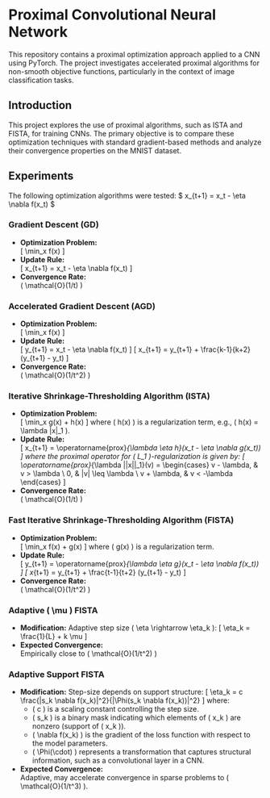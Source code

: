 # Proximal Convolutional Neural Network

This repository contains a proximal optimization approach applied to a CNN using PyTorch. The project investigates accelerated proximal algorithms for non-smooth objective functions, particularly in the context of image classification tasks.

## Introduction
This project explores the use of proximal algorithms, such as ISTA and FISTA, for training CNNs. The primary objective is to compare these optimization techniques with standard gradient-based methods and analyze their convergence properties on the MNIST dataset.

## Experiments
The following optimization algorithms were tested:
$ x_{t+1} = x_t - \eta \nabla f(x_t) $
### Gradient Descent (GD)
- **Optimization Problem:**  
  \[
  \min_x f(x)
  \]
- **Update Rule:**  
  \[
  x_{t+1} = x_t - \eta \nabla f(x_t)
  \]
- **Convergence Rate:**  
  \( \mathcal{O}(1/t) \)

### Accelerated Gradient Descent (AGD)
- **Optimization Problem:**  
  \[
  \min_x f(x)
  \]
- **Update Rule:**  
  \[
  y_{t+1} = x_t - \eta \nabla f(x_t)
  \]
  \[
  x_{t+1} = y_{t+1} + \frac{k-1}{k+2} (y_{t+1} - y_t)
  \]
- **Convergence Rate:**  
  \( \mathcal{O}(1/t^2) \)

### Iterative Shrinkage-Thresholding Algorithm (ISTA)
- **Optimization Problem:**  
  \[
  \min_x g(x) + h(x)
  \]
  where \( h(x) \) is a regularization term, e.g., \( h(x) = \lambda \|x\|_1 \).
- **Update Rule:**  
  \[
  x_{t+1} = \operatorname{prox}_{\lambda \eta h}(x_t - \eta \nabla g(x_t))
  \]
  where the proximal operator for \( L_1 \)-regularization is given by:
  \[
  \operatorname{prox}_{\lambda ||x||_1}(v) = 
  \begin{cases}
    v - \lambda, & v > \lambda \\
    0, & |v| \leq \lambda \\
    v + \lambda, & v < -\lambda
  \end{cases}
  \]
- **Convergence Rate:**  
  \( \mathcal{O}(1/t) \)

### Fast Iterative Shrinkage-Thresholding Algorithm (FISTA)
- **Optimization Problem:**  
  \[
  \min_x f(x) + g(x)
  \]
  where \( g(x) \) is a regularization term.
- **Update Rule:**  
  \[
  y_{t+1} = \operatorname{prox}_{\lambda \eta g}(x_t - \eta \nabla f(x_t))
  \]
  \[
  x_{t+1} = y_{t+1} + \frac{t-1}{t+2} (y_{t+1} - y_t)
  \]
- **Convergence Rate:**  
  \( \mathcal{O}(1/t^2) \)

### Adaptive \( \mu \) FISTA
- **Modification:** Adaptive step size \( \eta \rightarrow \eta_k \):
  \[
  \eta_k = \frac{1}{L} + k \mu
  \]
- **Expected Convergence:**  
  Empirically close to \( \mathcal{O}(1/t^2) \)

### Adaptive Support FISTA
- **Modification:** Step-size depends on support structure:
  \[
  \eta_k = c \frac{\|s_k \nabla f(x_k)\|^2}{\|\Phi(s_k \nabla f(x_k))\|^2}
  \]
  where:
  - \( c \) is a scaling constant controlling the step size.
  - \( s_k \) is a binary mask indicating which elements of \( x_k \) are nonzero (support of \( x_k \)).
  - \( \nabla f(x_k) \) is the gradient of the loss function with respect to the model parameters.
  - \( \Phi(\cdot) \) represents a transformation that captures structural information, such as a convolutional layer in a CNN.
- **Expected Convergence:**  
  Adaptive, may accelerate convergence in sparse problems to \( \mathcal{O}(1/t^3) \).

